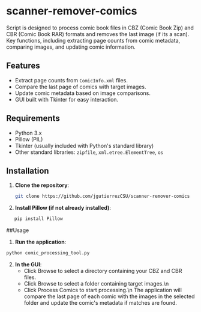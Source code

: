 # scanner-remover-comics
Script is designed to process comic book files in CBZ (Comic Book Zip) and CBR (Comic Book RAR) formats and removes the last image (if its a scan). Key functions, including extracting page counts from comic metadata, comparing images, and updating comic information.


## Features

- Extract page counts from `ComicInfo.xml` files.
- Compare the last page of comics with target images.
- Update comic metadata based on image comparisons.
- GUI built with Tkinter for easy interaction.

## Requirements



- Python 3.x
- Pillow (PIL)
- Tkinter (usually included with Python's standard library)
- Other standard libraries: `zipfile`, `xml.etree.ElementTree`, `os`

## Installation

1. **Clone the repository**:
   ```bash
   git clone https://github.com/jgutierrezCSU/scanner-remover-comics

2. **Install Pillow (if not already installed)**:
```bash
   pip install Pillow
```
##Usage
1. **Run the application**:
```bash
python comic_processing_tool.py
```
2. **In the GUI**:
   * Click Browse to select a directory containing your CBZ and CBR files. 
   * Click Browse to select a folder containing target images.\n
   * Click Process Comics to start processing.\n
   The application will compare the last page of each comic with the images in the selected folder and update the comic's metadata if matches are found.
